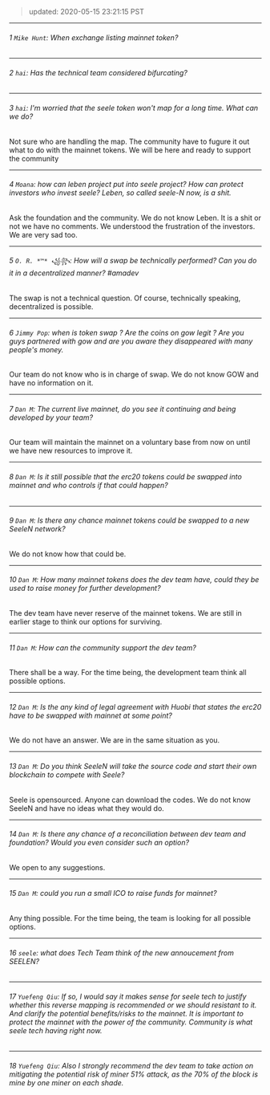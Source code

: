 > updated: 2020-05-15 23:21:15 PST

---

###### 1 `Mike Hunt`: When exchange listing mainnet token?

---

###### 2 `hai`: Has the technical team considered bifurcating?

---

###### 3 `hai`: I'm worried that the seele token won't map for a long time. What can we do?

Not sure who are handling the map. The community have to fugure it out what to do with the mainnet tokens. We will be here and ready to support the community

---

###### 4 `Moana`: how can leben project put into seele project? How can protect investors who invest seele? Leben, so called seele-N now, is a shit.

Ask the foundation and the community.  We do not know Leben. It is a shit or not we have no comments. We understood the frustration of the investors. We are very sad too.

---

###### 5 `O. R. *™* ꧁꧂`: How will a swap be technically performed?  Can you do it in a decentralized manner? #amadev

The swap is not a technical question. Of course, technically speaking, decentralized is possible.

---

###### 6 `Jimmy Pop`: when is token swap ? Are the coins on gow legit ? Are you guys partnered with gow and are you aware they disappeared with many people's money.

Our team do not know who is in charge of swap. We do not know GOW and have no information on it.

---

###### 7 `Dan M`: The current live mainnet, do you see it continuing and being developed by your team?

Our team will maintain the mainnet on a voluntary base from now on until we have new resources to improve it.

---

###### 8 `Dan M`: Is it still possible that the erc20 tokens could be swapped into mainnet and who controls if that could happen?



---

###### 9 `Dan M`: Is there any chance mainnet tokens could be swapped to a new SeeleN network?

We do not know how that could be.

---
###### 10 `Dan M`: How many mainnet tokens does the dev team have, could they be used to raise money for further development?

The dev team have never reserve of the mainnet tokens. We are still in earlier stage to think our options for surviving.

---
###### 11 `Dan M`: How can the community support the dev team?

There shall be a way. For the time being, the development team think all possible options.

---
###### 12 `Dan M`: Is the any kind of legal agreement with Huobi that states the erc20 have to be swapped with mainnet at some point?

We do not have an answer. We are in the same situation as you.

---
###### 13 `Dan M`: Do you think SeeleN will take the source code and start their own blockchain to compete with Seele?

Seele is opensourced. Anyone can download the codes. We do not know SeeleN and have no ideas what they would do.

---

###### 14 `Dan M`: Is there any chance of a reconciliation between dev team and foundation? Would you even consider such an option?

We open to any suggestions.

---

###### 15 `Dan M`: could you run a small ICO to raise funds for mainnet?

Any thing possible. For the time being, the team is looking for all possible options.

---

###### 16 `seele`: what does Tech Team think of  the new annoucement from SEELEN?



---

###### 17 `Yuefeng Qiu`: If so, I would say it makes sense for seele tech to justify whether this reverse mapping is recommended or we should resistant to it. And clarify the potential benefits/risks to the mainnet. It is important to protect the mainnet with the power of the community. Community is what seele tech having right now.

---

###### 18 `Yuefeng Qiu`: Also I strongly recommend the dev team to take action on mitigating the potential risk of miner 51% attack, as the 70% of the block is mine by one miner on each shade.
